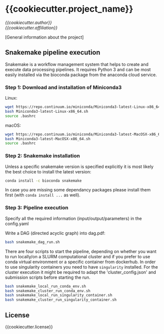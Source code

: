 # {{cookiecutter.project_name}}
*{{cookiecutter.author}}  
{{cookiecutter.affiliation}}*

[General information about the project]

## Snakemake pipeline execution
Snakemake is a workflow management system that helps to create and execute data processing pipelines. It requires Python 3 and can be most easily installed via the bioconda package from the anaconda cloud service.

### Step 1: Download and installation of Miniconda3
Linux:
  ```bash
  wget https://repo.continuum.io/miniconda/Miniconda3-latest-Linux-x86_64.sh
  bash Miniconda3-latest-Linux-x86_64.sh
  source .bashrc
  ```

macOS:
  ```bash
  wget https://repo.continuum.io/miniconda/Miniconda3-latest-MacOSX-x86_64.sh
  bash Miniconda3-latest-MacOSX-x86_64.sh
  source .bashrc
  ```

### Step 2: Snakemake installation

Unless a  specific snakemake version is specified explicitly it is most likely the best choice to install the latest version:
  ```bash
  conda install -c bioconda snakemake
  ```

In case you are missing some dependancy packages please install them first (with `conda install ...` as well).

### Step 3: Pipeline execution
Specify all the required information (input/output/parameters) in the config.yaml 

Write a DAG (directed acyclic graph) into dag.pdf:
  ```bash
  bash snakemake_dag_run.sh
  ```

There are four scripts to start the pipeline, depending on whether you want to run locally/on a SLURM computational cluster and if you prefer to use conda virtual environment or a specific container from dockerhub. In order to use singularity containers you need to have `singularity` installed. For the cluster execution it might be required to adapt the 'cluster_config.json' and submission scripts before starting the run.
  ```bash
  bash snakemake_local_run_conda_env.sh
  bash snakemake_cluster_run_conda_env.sh
  bash snakemake_local_run_singularity_container.sh
  bash snakemake_cluster_run_singularity_container.sh
  ```

## License

{{cookiecutter.license}}